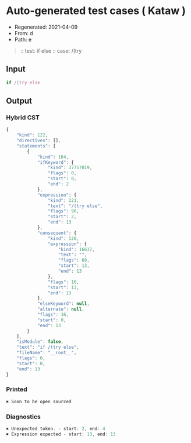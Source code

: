 # Auto-generated test cases ( Kataw )
- Regenerated: 2021-04-09
- From: d
- Path: e
> :: test: if else
> :: case: /(try
## Input

`````js
if /(try else
`````

## Output

### Hybrid CST

```javascript
{
    "kind": 122,
    "directives": [],
    "statements": [
        {
            "kind": 164,
            "ifKeyword": {
                "kind": 37757019,
                "flags": 0,
                "start": 0,
                "end": 2
            },
            "expression": {
                "kind": 221,
                "text": "/(try else",
                "flags": 96,
                "start": 2,
                "end": 13
            },
            "consequent": {
                "kind": 120,
                "expression": {
                    "kind": 16637,
                    "text": "",
                    "flags": 68,
                    "start": 13,
                    "end": 13
                },
                "flags": 16,
                "start": 13,
                "end": 13
            },
            "elseKeyword": null,
            "alternate": null,
            "flags": 16,
            "start": 0,
            "end": 13
        }
    ],
    "isModule": false,
    "text": "if /(try else",
    "fileName": "__root__",
    "flags": 0,
    "start": 0,
    "end": 13
}
```

### Printed

```javascript
✖ Soon to be open sourced
```

### Diagnostics

```javascript
✖ Unexpected token. - start: 2, end: 4
✖ Expression expected - start: 13, end: 13

```

